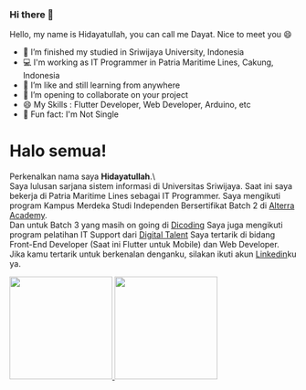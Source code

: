 ### Hi there 👋

Hello, my name is Hidayatullah, you can call me Dayat. Nice to meet you :smile:

- 🔭 I’m finished my studied in Sriwijaya University, Indonesia
- :computer: I'm working as IT Programmer in Patria Maritime Lines, Cakung, Indonesia
- 🌱 I’m like and still learning from anywhere
- 👯 I’m opening to collaborate on your project
- 😄 My Skills : Flutter Developer, Web Developer, Arduino, etc 
- :revolving_hearts: Fun fact: I'm Not Single
  
# Halo semua! 
Perkenalkan nama saya **Hidayatullah**.\  
Saya lulusan sarjana sistem informasi di Universitas Sriwijaya. Saat ini saya bekerja di Patria Maritime Lines sebagai IT Programmer. 
Saya mengikuti program Kampus Merdeka Studi Independen Bersertifikat Batch 2 di [Alterra Academy](https://www.alta.id/).  
Dan untuk Batch 3 yang masih on going di [Dicoding](https://dicoding.com) 
Saya juga mengikuti program pelatihan IT Support dari [Digital Talent](https://digitalent.kominfo.go.id/) 
Saya tertarik di bidang Front-End Developer (Saat ini Flutter untuk Mobile) dan Web Developer.  
Jika kamu tertarik untuk berkenalan denganku, silakan ikuti akun [Linkedin](https:/www.linkedin.com/in/hidayatullah19/)ku ya.  
     
<p align="left">
  <a href="https://github.com/hidayatullah191001">
    <img height="180em" src="https://github-readme-stats-eight-theta.vercel.app/api?username=hidayatullah191001&show_icons=true&theme=algolia&include_all_commits=true&count_private=true"/>
    <img height="180em" src="https://github-readme-stats-eight-theta.vercel.app/api/top-langs/?username=hidayatullah191001&layout=compact&langs_count=8&theme=algolia"/>
  </a>
</p>
